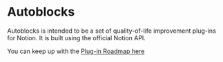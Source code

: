 # Autoblocks
Autoblocks is intended to be a set of quality-of-life improvement plug-ins for Notion. It is built using the official Notion API.

You can keep up with the [Plug-in Roadmap here](https://www.notion.so/Autoblocks-Plug-in-Suite-3f68b2ab35464b3d8349376e9543891b)
